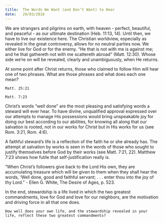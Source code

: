```yaml
---
title:  The Words We Want (and Don’t Want) to Hear
date:   29/03/2018
---
```


We are strangers and pilgrims on earth, with heaven - perfect, beautiful, and peaceful - as our ultimate destination (Heb. 11:13, 14). Until then, we have to live our existence here. The Christian worldview, especially as revealed in the great controversy, allows for no neutral parties now. We either live for God or for the enemy. “He that is not with me is against me; and he that gathereth not with me scattereth abroad” (Matt. 12:30). Whose side we’re on will be revealed, clearly and unambiguously, when He returns.

At some point after Christ returns, those who claimed to follow Him will hear one of two phrases. What are those phrases and what does each one mean?

`Matt. 25:21`

`Matt. 7:23`

Christ’s words “well done” are the most pleasing and satisfying words a steward will ever hear. To have divine, unqualified approval expressed over our attempts to manage His possessions would bring unspeakable joy for doing our best according to our abilities, for knowing all along that our salvation is rooted, not in our works for Christ but in His works for us (see Rom. 3:21, Rom. 4:6).

A faithful steward’s life is a reflection of the faith he or she already has. The attempt at salvation by works is seen in the words of those who sought to justify themselves before God by their works (see Matt. 7:21, 22). Matthew 7:23 shows how futile that self-justification really is.

“When Christ’s followers give back to the Lord His own, they are accumulating treasure which will be given to them when they shall hear the words, ‘Well done, good and faithful servant; . . . enter thou into the joy of thy Lord.” - Ellen G. White, The Desire of Ages, p. 523.

In the end, stewardship is a life lived in which the two greatest commandments, love for God and love for our neighbors, are the motivation and driving force in all that one does.

`How well does your own life, and the stewardship revealed in your life, reflect these two greatest commandments?`
